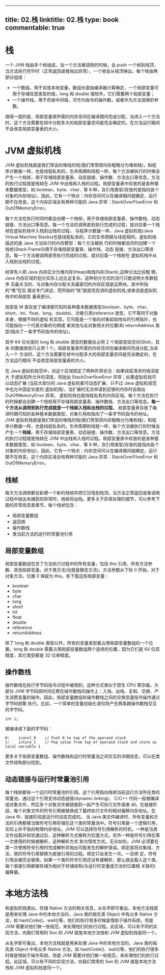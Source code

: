 
---
title: 02.栈
linktitle: 02.栈
type: book
commentable: true
---

# 栈

一个 JVM 栈由多个帧组成，当一个方法被调用的时候，会 push 一个帧到栈顶，当方法执行完毕时（正常返回或者抛出异常），一个帧会从栈顶弹出。每个帧由两部分组成：

- 一个数组，用于存放本地变量，数组长度由编译器计算确定，一个局部变量可用于存储任意类型的值，long 和 double 值除外，它们需要两个局部变量；
- 一个操作栈，用于存放中间值，可作为指令的操作数，或者作为方法调用的参数。

值得一提的是，局部变量表所需的内存空间在编译期间完成分配，当进入一个方法时，这个方法需要在帧中分配多大的局部变量空间是完全确定的。在方法运行期间不会改变局部变量表的大小。

# JVM 虚拟机栈

JVM 虚拟机栈就是我们常说的堆栈的栈(我们常常把内存粗略分为堆和栈)，和程序计数器一样，也是线程私有的，生命周期和线程一样，每个方法被执行的时候会产生一个栈帧，用于存储局部变量表、动态链接、操作数、方法出口等信息。方法的执行过程就是栈帧在 JVM 中出栈和入栈的过程。局部变量表中存放的是各种基本数据类型，如 boolean、byte、char、等 8 种，及引用类型(存放的是指向各个对象的内存地址)，因此，它有一个特点：内存空间可以在编译期间就确定，运行期不在改变。这个内存区域会有两种可能的 Java 异常：StackOverFlowError 和 OutOfMemoryError。

每个方法在执行的同时都会创建一个栈帧，用于存储局部变量表、操作数栈、动态链接、方法出口等信息。每一个方法的调用直到执行完成的过程，就对应着一个栈帧在虚拟机栈中入栈到出栈的过程。
与程序计数器一样，Java 虚拟机栈(Java Virtual Machine Stacks)也是线程私有的，它的生命周期与线程相同。虚拟机栈描述的是 Java 方法执行的内存模型：每个方法被执 行的时候都会同时创建一个栈帧(Stack Frame0)用于存储局部变量表、操作栈、动态 链接、方法出口等信息。每一个方法被调用直至执行完成的过程，就对应着一个栈帧在 虚拟机栈中从入栈到出栈的过程。

经常有人把 Java 内存区分为堆内存(Heap)和栈内存(Stack),这种分法比较粗 糙，Java 内存区域的划分实际上远比这复杂。这种划分方式的流行只能说明大多数程序 员最关注的、与对象内存分配关系最密切的内存区域是这两块。其中所指的“堆”在后 面会专门讲述，而所指的“栈”就是现在讲的虚拟机栈,或者说是虚拟机栈中的局部变 量表部分。

局部变 M 表存放了编译期可知的各种基本数据类型(boolean、byte、char、short、int、float、long、double)、对象引用(reference 类型，它不等同于对象本身，根据不同的虚拟 机实现，它可能是一个指向对象起始地址的引用指针，也可能指向一个代表对象的句柄或 者其他与此对象相关的位置)和 returnAddress 类型(指向了一条字节码指令的地址)。

其中 64 位长度的 long 和 double 类型的数据会占用 2 个局部变姑空间(Slot)，其余 的数据类型只占用 1 个。局部变量表所需的内存空间在编译期间完成分配,当进入一个 方法时，这个方法需要在帧中分配多大的局部变量空间是完全确定的，在方法运行期间 不会改变局部变量表的大小。

在 Java 虚拟机规范中，对这个区域规定了两种异常状况：如果线程清求的栈深度大 于虚拟机所允许的深度，将抛出 StackOverflowError 异常；如果虚拟机栈可以动态扩展 (当前大部分的 Java 虚拟机都可动态扩展，只不过 Java 虚拟机规范中也允许固定长度的 虚拟机栈)，当扩展时无法申请到足够的内存时会拋出 OutOfMemoryError 异常。
虚拟机栈也是线程私有的内存区域。每个方法在执行的时候都会创建一个栈帧用于存储局部变量表、操作数栈、方法出口等信息，**每一个方法从调用到执行完成就是一个栈帧入栈和出栈的过程**。
局部变量表存放了编译时期可知的各种基本数据类型、对象引用和指向了一条字节码指令的地址。
JVM 虚拟机栈就是我们常说的堆栈的栈(我们常常把内存粗略分为堆和栈)，和程序计数器一样，也是线程私有的，生命周期和线程一样，每个方法被执行的时候会产生一个**栈帧**，用于存储局部变量表、动态链接、操作数、方法出口等信息。方法的执行过程就是栈帧在 JVM 中出栈和入栈的过程。局部变量表中存放的是各种基本数据类型，如 boolean、byte、char、等 8 种，及引用类型(存放的是指向各个对象的内存地址)，因此，它有一个特点：内存空间可以在编译期间就确定，运行期不在改变。这个内存区域会有两种可能的 Java 异常：StackOverFlowError 和 OutOfMemoryError。

## 栈帧

每次方法调用都会新建一个新的栈帧并把它压栈到栈顶。当方法正常返回或者调用过程中抛出未捕获的异常时，栈帧将出栈。更多关于异常处理的细节，可以参考下面的异常信息表章节。每个栈帧包含：

- 局部变量数组
- 返回值
- 操作数栈
- 类当前方法的运行时常量池引用

## 局部变量数组

局部变量数组包含了方法执行过程中的所有变量，包括 this 引用、所有方法参数、其他局部变量。对于类方法(也就是静态方法)，方法参数从下标 0 开始，对于对象方法，位置 0 保留为 this。有下面这些局部变量：

- boolean
- byte
- char
- long
- short
- int
- float
- double
- reference
- returnAddress

除了 long 和 double 类型以外，所有的变量类型都占用局部变量数组的一个位置。long 和 double 需要占用局部变量数组两个连续的位置，因为它们是 64 位双精度，其它类型都是 32 位单精度。

## 操作数栈

操作数栈在执行字节码指令过程中被用到，这种方式类似于原生 CPU 寄存器。大部分 JVM 字节码把时间花费在操作数栈的操作上：入栈、出栈、复制、交换、产生消费变量的操作。因此，局部变量数组和操作数栈之间的交换变量指令操作通过字节码频繁 执行。比如，一个简单的变量初始化语句将产生两条跟操作数栈交互的字节码。

```
int i;
```

被编译成下面的字节码：

```
0:    iconst_0    // Push 0 to top of the operand stack
1:    istore_1    // Pop value from top of operand stack and store as local variable 1
```

更多关于局部变量数组、操作数栈和运行时常量池之间交互的详细信息，可以在类文件结构部分找到。

## 动态链接与运行时常量池引用

每个栈帧都有一个运行时常量池的引用。这个引用指向栈帧当前运行方法所在类的常量池。通过这个引用支持动态链接(dynamic linking)。
C/C++ 代码一般被编译成对象文件，然后多个对象文件被链接到一起产生可执行文件或者 dll。在链接阶段，每个对象文件的符号引用被替换成了最终执行文件的相对偏移内存地址。在 Java 中，链接阶段是运行时动态完成的。
当 Java 类文件编译时，所有变量和方法的引用都被当做符号引用存储在这个类的常量池中。符号引用是一个逻辑引用，实际上并不指向物理内存地址。JVM 可以选择符号引用解析的时机，一种是当类文件加载并校验通过后，这种解析方式被称为饥饿方式。另外一种是符号引用在第一次使用的时候被解析，这种解析方式 称为惰性方式。无论如何，JVM 必须要在第一次使用符号引用时完成解析并抛出可能发生的解析错误。绑定是将对象域、方法、类的符号引用替换为直接引用的过程。绑定只会发生一次。一旦绑 定，符号引用会被完全替换。如果一个类的符号引用还没有被解析，那么就会载入这个类。每个直接引用都被存储为相对于存储结构(与运行时变量或方法的位置相 关联的)偏移量。

# 本地方法栈

和虚拟机栈类似，存储 Native 方法的相关信息。从名字即可看出，本地方法栈就是用来处理 Java 中的本地方法的，Java 类的祖先类 Object 中有众多 Native 方法，如 hashCode()、wait()等，他们的执行很多时候是借助于操作系统，但是 JVM 需要对他们做一些规范，来处理他们的执行过程。此区域，可以有不同的实现方法，向我们常用的 Sun 的 JVM 就是本地方法栈和 JVM 虚拟机栈是同一个。

从名字即可看出，本地方法栈就是用来处理 Java 中的本地方法的，Java 类的祖先类 Object 中有众多 Native 方法，如 hashCode()、wait()等，他们的执行很多时候是借助于操作系统，但是 JVM 需要对他们做一些规范，来处理他们的执行过程。此区域，可以有不同的实现方法，向我们常用的 Sun 的 JVM 就是本地方法栈和 JVM 虚拟机栈是同一个。

    